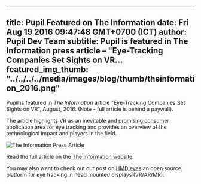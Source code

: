 ---
 title: Pupil Featured on The Information 
 date: Fri Aug 19 2016 09:47:48 GMT+0700 (ICT)
 author: Pupil Dev Team
 subtitle: Pupil is featured in The Information press article – "Eye-Tracking Companies Set Sights on VR...
 featured_img_thumb: "../../../../media/images/blog/thumb/theinformation_2016.png"
 ---

Pupil is featured in _The Information_ article "Eye-Tracking Companies Set Sights on VR", August, 2016. (Note - full article is behind a paywall).

The article highlights VR as an inevitable and promising consumer application area for eye tracking and provides an overview of the technological impact and players in the field.

<img src="../../../../media/images/blog/theinformation_2016.png" class='Feature-image u-padBottom--2' alt="The Information Press Article">
 
Read the full article on the [The Information website](https://www.theinformation.com/eye-tracking-companies-set-sights-on-vr).

You may also want to check out our post on [HMD eyes](https://pupil-labs.com/blog/2016-04/eye-tracking-head-mounted-displays/) an open source platform for eye tracking in head mounted displays (VR/AR/MR). 